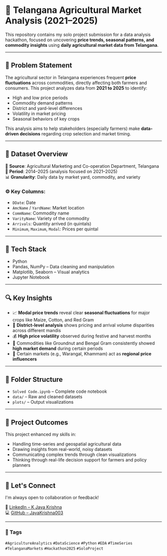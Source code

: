 # 🌾 Telangana Agricultural Market Analysis (2021–2025)

This repository contains my solo project submission for a data analysis hackathon, focused on uncovering **price trends, seasonal patterns, and commodity insights** using **daily agricultural market data from Telangana**.

---

## 📌 Problem Statement

The agricultural sector in Telangana experiences frequent **price fluctuations** across commodities, directly affecting both farmers and consumers. This project analyzes data from **2021 to 2025** to identify:

- High and low price periods  
- Commodity demand patterns  
- District and yard-level differences  
- Volatility in market pricing  
- Seasonal behaviors of key crops

This analysis aims to help stakeholders (especially farmers) make **data-driven decisions** regarding crop selection and market timing.

---

## 🧾 Dataset Overview

📍 **Source**: Agricultural Marketing and Co-operation Department, Telangana  
📆 **Period**: 2014–2025 (analysis focused on 2021–2025)  
📊 **Granularity**: Daily data by market yard, commodity, and variety

### ⚙️ Key Columns:
- `DDate`: Date  
- `AmcName` / `YardName`: Market location  
- `CommName`: Commodity name  
- `VarityName`: Variety of the commodity  
- `Arrivals`: Quantity arrived (in quintals)  
- `Minimum`, `Maximum`, `Modal`: Prices per quintal  

---

## 🧰 Tech Stack

- Python  
- Pandas, NumPy – Data cleaning and manipulation  
- Matplotlib, Seaborn – Visual analytics  
- Jupyter Notebook

---

## 🔍 Key Insights

- 📈 **Modal price trends** reveal clear **seasonal fluctuations** for major crops like Maize, Cotton, and Red Gram  
- 🧭 **District-level analysis** shows pricing and arrival volume disparities across different mandis  
- 💰 **High price volatility** observed during festive and harvest months  
- 🌾 Commodities like Groundnut and Bengal Gram consistently showed **high market demand** during certain periods  
- 📍 Certain markets (e.g., Warangal, Khammam) act as **regional price influencers**  

---

## 📂 Folder Structure

- `Solved Code.ipynb` – Complete code notebook  
- `data/` – Raw and cleaned datasets  
- `plots/` – Output visualizations

---

## 🚀 Project Outcomes

This project enhanced my skills in:
- Handling time-series and geospatial agricultural data  
- Drawing insights from real-world, noisy datasets  
- Communicating complex trends through clean visualizations  
- Thinking through real-life decision support for farmers and policy planners

---

## 🤝 Let's Connect

I'm always open to collaboration or feedback!

🔗 [LinkedIn – K Jaya Krishna](https://www.linkedin.com/in/k-jaya-krishna-b675a2229/)  
💻 [GitHub – JayaKrishna003](https://github.com/JayaKrishna003)

---

### 🔖 Tags

`#AgricultureAnalytics` `#DataScience` `#Python` `#EDA` `#TimeSeries` `#TelanganaMarkets` `#Hackathon2025` `#SoloProject`
